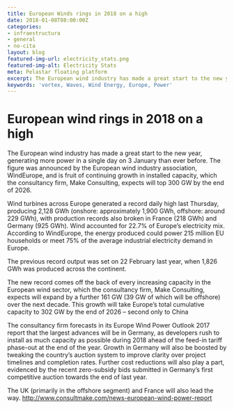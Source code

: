 ```yaml
---
title: European Winds rings in 2018 on a high
date: 2018-01-08T08:00:00Z
categories:
- infraestructura
- general
- no-cita
layout: blog
featured-img-url: electricity_stats.png
featured-img-alt: Electricity Stats
meta: Pelastar floating platform
excerpt: The European wind industry has made a great start to the new year, generating more power in a single day on 3 January than ever before.
keywords: 'vortex, Waves, Wind Energy, Europe, Power'
---
```


# European wind rings in 2018 on a high

The European wind industry has made a great start to the new year, generating more power in a single day on 3 January than ever before. The figure was announced by the European wind industry association, WindEurope, and is fruit of continuing growth in installed capacity, which the consultancy firm, Make Consulting, expects will top 300 GW by the end of 2026.

Wind turbines across Europe generated a record daily high last Thursday, producing 2,128 GWh (onshore: approximately 1,900 GWh, offshore: around 229 GWh), with production records also broken in France (218 GWh) and Germany (925 GWh). Wind accounted for 22.7% of Europe’s electricity mix. According to WindEurope, the energy produced could power 215 million EU households or meet 75% of the average industrial electricity demand in Europe.

The previous record output was set on 22 February last year, when 1,826 GWh was produced across the continent.

The new record comes off the back of every increasing capacity in the European wind sector, which the consultancy firm, Make Consulting, expects will expand by a further 161 GW (39 GW of which will be offshore) over the next decade. This growth will take Europe’s total cumulative capacity to 302 GW by the end of 2026 – second only to China

The consultancy firm forecasts in its Europe Wind Power Outlook 2017 report that the largest advances will be in Germany, as developers rush to install as much capacity as possible during 2018 ahead of the feed-in tariff phase-out at the end of the year. Growth in Germany will also be boosted by tweaking the country’s auction system to improve clarity over project timelines and completion rates. Further cost reductions will also play a part, evidenced by the recent zero-subsidy bids submitted in Germany’s first competitive auction towards the end of last year.

The UK (primarily in the offshore segment) and France will also lead the way.
<a href="http://www.consultmake.com/news-european-wind-power-report">http://www.consultmake.com/news-european-wind-power-report</a>

